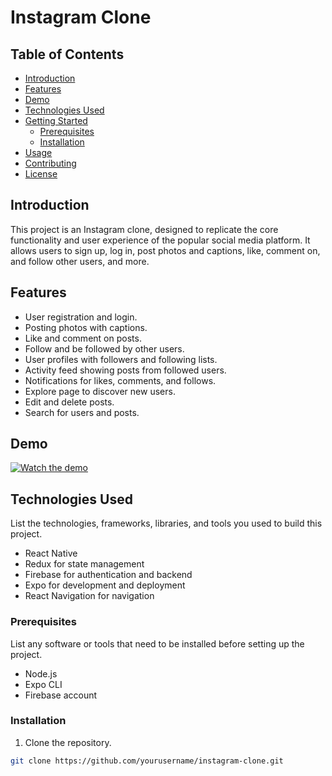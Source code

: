 # Instagram Clone

## Table of Contents
- [Introduction](#introduction)
- [Features](#features)
- [Demo](#demo)
- [Technologies Used](#technologies-used)
- [Getting Started](#getting-started)
  - [Prerequisites](#prerequisites)
  - [Installation](#installation)
- [Usage](#usage)
- [Contributing](#contributing)
- [License](#license)

## Introduction

This project is an Instagram clone, designed to replicate the core functionality and user experience of the popular social media platform. It allows users to sign up, log in, post photos and captions, like, comment on, and follow other users, and more.

## Features

- User registration and login.
- Posting photos with captions.
- Like and comment on posts.
- Follow and be followed by other users.
- User profiles with followers and following lists.
- Activity feed showing posts from followed users.
- Notifications for likes, comments, and follows.
- Explore page to discover new users.
- Edit and delete posts.
- Search for users and posts.

## Demo

[![Watch the demo](https://i9.ytimg.com/vi/UTfgdR1Ee6k/mqdefault.jpg?v=65360765&sqp=CNSu2qkG&rs=AOn4CLD_UyKWljRY_1J6KHTeg7HpN9wD1A)](https://youtu.be/UTfgdR1Ee6k)

## Technologies Used

List the technologies, frameworks, libraries, and tools you used to build this project.

- React Native
- Redux for state management
- Firebase for authentication and backend
- Expo for development and deployment
- React Navigation for navigation


### Prerequisites

List any software or tools that need to be installed before setting up the project.

- Node.js
- Expo CLI
- Firebase account

### Installation

1. Clone the repository.

```bash
git clone https://github.com/yourusername/instagram-clone.git

